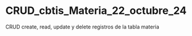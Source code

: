 # CRUD_cbtis_Materia_22_octubre_24
CRUD create, read, update y delete registros de la tabla materia

